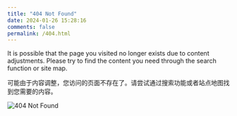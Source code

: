 ```yaml
---
title: "404 Not Found"
date: 2024-01-26 15:28:16
comments: false
permalink: /404.html
---
```


It is possible that the page you visited no longer exists due to content adjustments. Please try to find the content you need through the search function or site map.

可能由于内容调整，您访问的页面不存在了。请尝试通过搜索功能或者站点地图找到您需要的内容。

![404 Not Found](https://raw.little-train.com/3272cfa2c99d62e519cafe92a364bba6d8a8e5c0ef4f5f1ad33e19556e6593f6.svg)